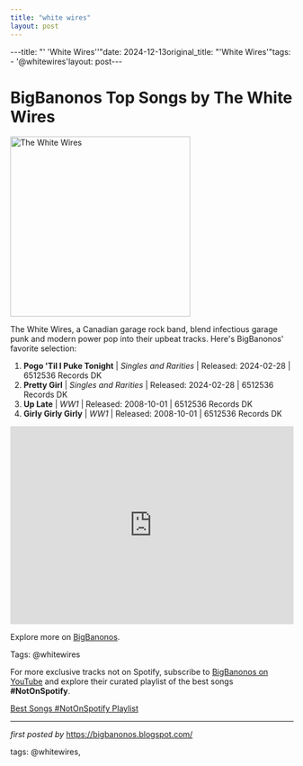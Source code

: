 ```yaml
---
title: "white wires"
layout: post
---
```

---title: "' 'White Wires''"date: 2024-12-13original_title: "'White Wires'"tags:  - '@whitewires'layout: post---<h1>BigBanonos Top Songs by The White Wires</h1><div class="separator"> <a href="https://f4.bcbits.com/img/a1485309441_65" > <img alt="The White Wires" border="0" width="320" data-original-height="320" data-original-width="320" src="https://f4.bcbits.com/img/a1485309441_65"/> </a></div><p>The White Wires, a Canadian garage rock band, blend infectious garage punk and modern power pop into their upbeat tracks. Here's BigBanonos' favorite selection:</p> <ol> <!-- 2024 --> <li><strong>Pogo 'Til I Puke Tonight</strong> | <em>Singles and Rarities</em> | Released: 2024-02-28 | 6512536 Records DK</li> <li><strong>Pretty Girl</strong> | <em>Singles and Rarities</em> | Released: 2024-02-28 | 6512536 Records DK</li> <!-- 2008 --> <li><strong>Up Late</strong> | <em>WW1</em> | Released: 2008-10-01 | 6512536 Records DK</li> <li><strong>Girly Girly Girly</strong> | <em>WW1</em> | Released: 2008-10-01 | 6512536 Records DK</li></ol> <div> <iframe src="https://open.spotify.com/embed/playlist/5SPIKQaLEqadzKGqKnqx1J?utm_source=generator" width="100%" height="352" frameborder="0" allowfullscreen="" allow="autoplay; clipboard-write; encrypted-media; fullscreen; picture-in-picture" loading="lazy"></iframe></div> <p>Explore more on <a href="https://bigbanonos.blogspot.com/">BigBanonos</a>.</p><p>Tags: @whitewires</p><!--Subscribe and Playlist Links--><div>    <p>For more exclusive tracks not on Spotify, subscribe to <a href="https://www.youtube.com/@BigBanonos" target="_blank">BigBanonos on YouTube</a> and explore their curated playlist of the best songs <strong>#NotOnSpotify</strong>.</p>    <p><a href="https://www.youtube.com/playlist?list=PLtuNtuTatqI0kFahUCbtbfenC_ET5O_tr" target="_blank">Best Songs #NotOnSpotify Playlist<br /></a></p></div><hr /><p><em>first posted by</em> <a href="https://bigbanonos.blogspot.com/" rel="noopener" target="_new">https://bigbanonos.blogspot.com/</a></p><p>tags: @whitewires,</p>